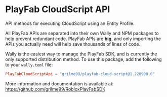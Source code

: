 # PlayFab CloudScript API

API methods for executing CloudScript using an Entity Profile.

All PlayFab APIs are separated into their own Wally and NPM packages to help prevent redundant code.
PlayFab APIs are **big**, and only importing the APIs you actually need will help save thousands of lines of code.

Wally is the easiest way to manage the PlayFab SDK, and is currently the only supported distribution method.
To use this package, add the following to your `wally.toml` file:

```toml
PlayFabCloudScriptApi = "grilme99/playfab-cloud-script@1.220908.0"
```

More information and documentation is available at:
https://github.com/grilme99/RobloxPlayFabSDK
